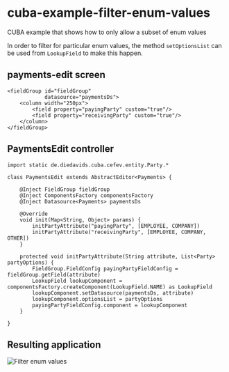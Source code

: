# cuba-example-filter-enum-values
CUBA example that shows how to only allow a subset of enum values

In order to filter for particular enum values, the method `setOptionsList` can be used from `LookupField` to make this happen.


## payments-edit screen

```
<fieldGroup id="fieldGroup"
            datasource="paymentsDs">
    <column width="250px">
        <field property="payingParty" custom="true"/>
        <field property="receivingParty" custom="true"/>
    </column>
</fieldGroup>
```

## PaymentsEdit controller

```
import static de.diedavids.cuba.cefev.entity.Party.*

class PaymentsEdit extends AbstractEditor<Payments> {

    @Inject FieldGroup fieldGroup
    @Inject ComponentsFactory componentsFactory
    @Inject Datasource<Payments> paymentsDs

    @Override
    void init(Map<String, Object> params) {
        initPartyAttribute("payingParty", [EMPLOYEE, COMPANY])
        initPartyAttribute("receivingParty", [EMPLOYEE, COMPANY, OTHER])
    }

    protected void initPartyAttribute(String attribute, List<Party> partyOptions) {
        FieldGroup.FieldConfig payingPartyFieldConfig = fieldGroup.getField(attribute)
        LookupField lookupComponent = componentsFactory.createComponent(LookupField.NAME) as LookupField
        lookupComponent.setDatasource(paymentsDs, attribute)
        lookupComponent.optionsList = partyOptions
        payingPartyFieldConfig.component = lookupComponent
    }

}
```


## Resulting application

![Filter enum values](https://github.com/mariodavid/cuba-example-filter-enum-values/blob/master/img/filter-enum-values.gif)
